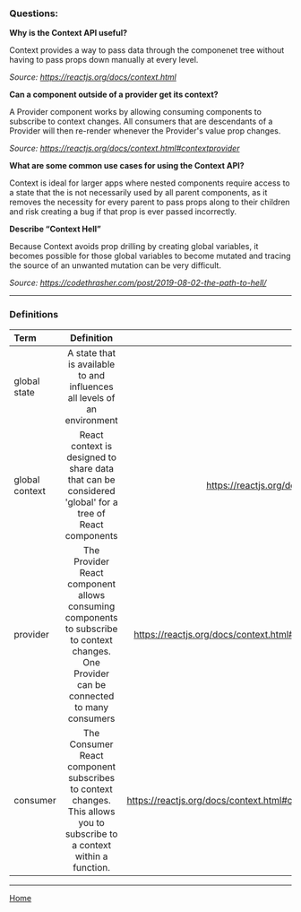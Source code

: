 ### Questions:

**Why is the Context API useful?**

Context provides a way to pass data through the componenet tree without having to pass props down manually at every level.

*Source: https://reactjs.org/docs/context.html*

**Can a component outside of a provider get its context?**

A Provider component works by allowing consuming components to subscribe to context changes.  All consumers that are descendants of a Provider will then re-render whenever the Provider's value prop changes.

*Source: https://reactjs.org/docs/context.html#contextprovider*

**What are some common use cases for using the Context API?**

Context is ideal for larger apps where nested components require access to a state that the is not necessarily used by all parent components, as it removes the necessity for every parent to pass props along to their children and risk creating a bug if that prop is ever passed incorrectly.

**Describe “Context Hell”**

Because Context avoids prop drilling by creating global variables, it becomes possible for those global variables to become mutated and tracing the source of an unwanted mutation can be very difficult.

*Source: https://codethrasher.com/post/2019-08-02-the-path-to-hell/*

---

### Definitions

|Term|Definition|Source|
|:--|:-:|--:|
|global state|A state that is available to and influences all levels of an environment||
|global context|React context is designed to share data that can be considered 'global' for a tree of React components|https://reactjs.org/docs/context.html|
|provider|The Provider React component allows consuming components to subscribe to context changes.  One Provider can be connected to many consumers|https://reactjs.org/docs/context.html#contextprovider|
|consumer|The Consumer React component subscribes to context changes.  This allows you to subscribe to a context within a function.|https://reactjs.org/docs/context.html#contextconsumer|

---

[Home](https://jchinzi.github.io/reading-notes/)